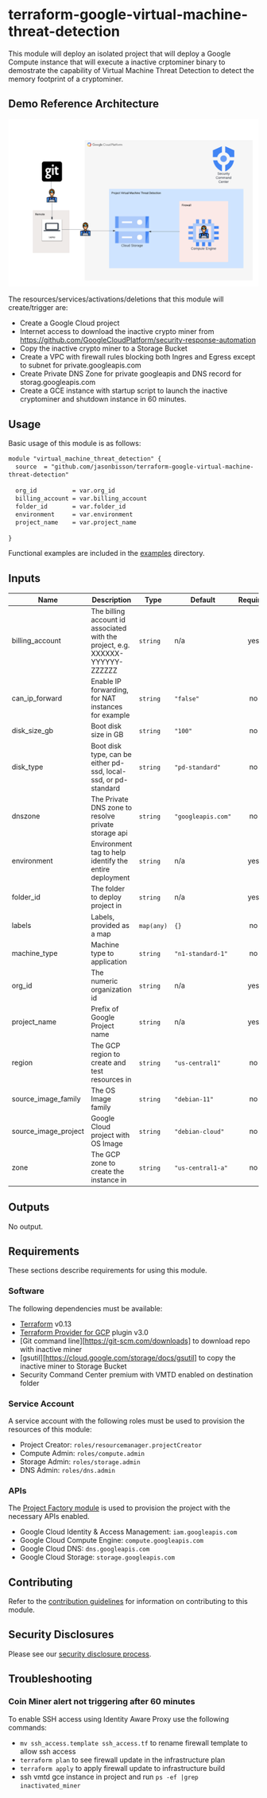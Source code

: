 # terraform-google-virtual-machine-threat-detection

This module will deploy an isolated project that will deploy a Google Compute instance that will execute a inactive crptominer binary to demostrate the capability of Virtual Machine Threat Detection to detect the memory footprint of a cryptominer.

## Demo Reference Architecture
![Reference Architecture](diagram/VMTD.png)

The resources/services/activations/deletions that this module will create/trigger are:

- Create a Google Cloud project
- Internet access to download the inactive crypto miner from https://github.com/GoogleCloudPlatform/security-response-automation
- Copy the inactive crypto miner to a Storage Bucket
- Create a VPC with firewall rules blocking both Ingres and Egress except to subnet for private.googleapis.com
- Create Private DNS Zone for private googleapis and DNS record for storag.googleapis.com
- Create a GCE instance with startup script to launch the inactive cryptominer and shutdown instance in 60 minutes.


## Usage

Basic usage of this module is as follows:

```hcl
module "virtual_machine_threat_detection" {
  source  = "github.com/jasonbisson/terraform-google-virtual-machine-threat-detection"

  org_id          = var.org_id
  billing_account = var.billing_account
  folder_id       = var.folder_id
  environment     = var.environment
  project_name    = var.project_name

}
```

Functional examples are included in the
[examples](./examples/) directory.

<!-- BEGINNING OF PRE-COMMIT-TERRAFORM DOCS HOOK -->
## Inputs

| Name | Description | Type | Default | Required |
|------|-------------|------|---------|:--------:|
| billing\_account | The billing account id associated with the project, e.g. XXXXXX-YYYYYY-ZZZZZZ | `string` | n/a | yes |
| can\_ip\_forward | Enable IP forwarding, for NAT instances for example | `string` | `"false"` | no |
| disk\_size\_gb | Boot disk size in GB | `string` | `"100"` | no |
| disk\_type | Boot disk type, can be either pd-ssd, local-ssd, or pd-standard | `string` | `"pd-standard"` | no |
| dnszone | The Private DNS zone to resolve private storage api | `string` | `"googleapis.com"` | no |
| environment | Environment tag to help identify the entire deployment | `string` | n/a | yes |
| folder\_id | The folder to deploy project in | `string` | n/a | yes |
| labels | Labels, provided as a map | `map(any)` | `{}` | no |
| machine\_type | Machine type to application | `string` | `"n1-standard-1"` | no |
| org\_id | The numeric organization id | `string` | n/a | yes |
| project\_name | Prefix of Google Project name | `string` | n/a | yes |
| region | The GCP region to create and test resources in | `string` | `"us-central1"` | no |
| source\_image\_family | The OS Image family | `string` | `"debian-11"` | no |
| source\_image\_project | Google Cloud project with OS Image | `string` | `"debian-cloud"` | no |
| zone | The GCP zone to create the instance in | `string` | `"us-central1-a"` | no |

## Outputs

No output.

<!-- END OF PRE-COMMIT-TERRAFORM DOCS HOOK -->

## Requirements

These sections describe requirements for using this module.

### Software

The following dependencies must be available:

- [Terraform][terraform] v0.13
- [Terraform Provider for GCP][terraform-provider-gcp] plugin v3.0
- [Git command line][https://git-scm.com/downloads] to download repo with inactive miner
- [gsutil][https://cloud.google.com/storage/docs/gsutil] to copy the inactive miner to Storage Bucket
- Security Command Center premium with VMTD enabled on destination folder

### Service Account
A service account with the following roles must be used to provision
the resources of this module:

- Project Creator: `roles/resourcemanager.projectCreator`
- Compute Admin: `roles/compute.admin`
- Storage Admin: `roles/storage.admin`
- DNS Admin: `roles/dns.admin`

### APIs

The [Project Factory module][project-factory-module] is used to
provision the project with the necessary APIs enabled.

- Google Cloud Identity & Access Management: `iam.googleapis.com`
- Google Cloud Compute Engine: `compute.googleapis.com`
- Google Cloud DNS: `dns.googleapis.com`
- Google Cloud Storage: `storage.googleapis.com`

## Contributing

Refer to the [contribution guidelines](./CONTRIBUTING.md) for
information on contributing to this module.

[iam-module]: https://registry.terraform.io/modules/terraform-google-modules/iam/google
[project-factory-module]: https://registry.terraform.io/modules/terraform-google-modules/project-factory/google
[terraform-provider-gcp]: https://www.terraform.io/docs/providers/google/index.html
[terraform]: https://www.terraform.io/downloads.html

## Security Disclosures

Please see our [security disclosure process](./SECURITY.md).

## Troubleshooting 

### Coin Miner alert not triggering after 60 minutes

To enable SSH access using Identity Aware Proxy use the following commands:
- `mv ssh_access.template ssh_access.tf` to rename firewall template to allow ssh access
- `terraform plan` to see firewall update in the infrastructure plan
- `terraform apply` to apply firewall update to infrastructure build
- ssh vmtd gce instance in project and run `ps -ef |grep inactivated_miner`
